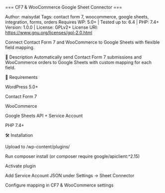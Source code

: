 === CF7 & WooCommerce Google Sheet Connector ===

Author: maisydat
Tags: contact form 7, woocommerce, google sheets, integration, forms, orders
Requires WP: 5.0+ | Tested up to: 6.4 | PHP: 7.4+
Version: 1.0.0 | License: GPLv2+
License URI: https://www.gnu.org/licenses/gpl-2.0.html

Connect Contact Form 7 and WooCommerce to Google Sheets with flexible field mapping.

📘 Description
Automatically send Contact Form 7 submissions and WooCommerce orders to Google Sheets with custom mapping for each field.

🧾 Requirements

WordPress 5.0+

Contact Form 7

WooCommerce

Google Sheets API + Service Account

PHP 7.4+

🛠️ Installation

Upload to /wp-content/plugins/

Run composer install (or composer require google/apiclient:^2.15)

Activate plugin

Add Service Account JSON under Settings → Sheet Connector

Configure mapping in CF7 & WooCommerce settings
